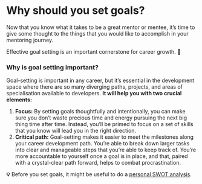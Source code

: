 # Why should you set goals?

Now that you know what it takes to be a great mentor or mentee, it’s time to give some thought to the things that you would like to accomplish in your mentoring journey.

Effective goal setting is an important cornerstone for career growth. 🎯



### Why is goal setting important?

Goal-setting is important in any career, but it’s essential in the development space where there are so many diverging paths, projects, and areas of specialisation available to developers. **It will help you with two crucial elements:**

1. **Focus:** By setting goals thoughtfully and intentionally, you can make sure you don’t waste precious time and energy pursuing the next big thing time after time. Instead, you’ll be primed to focus on a set of skills that you know will lead you in the right direction.
2. **Critical path:** Goal-setting makes it easier to meet the milestones along your career development path. You’re able to break down larger tasks into clear and manageable steps that you’re able to keep track of. You’re more accountable to yourself once a goal is in place, and that, paired with a crystal-clear path forward, helps to combat procrastination.



<!-- Commenting this out as it's not compatible with the docusarus set up. Needs to be rebuilt -->

<!-- Here is a [cool video](https://www.youtube.com/watch?v=zESeeaFDVSw\&vl=en) and [<mark style="color:blue;">another</mark> <mark style="color:purple;"></mark> <mark style="color:blue;">one</mark>](https://www.ted.com/talks/tim\_ferriss\_why\_you\_should\_define\_your\_fears\_instead\_of\_your\_goals#t-336770) to get your goal-setting juices flowing! -->


**💡** Before you set goals, it might be useful to do a [personal SWOT analysis](personal-swot-analysis.md).
